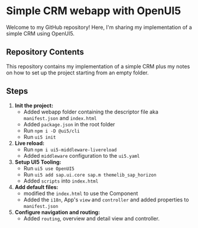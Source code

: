 # Simple CRM webapp with OpenUI5

Welcome to my GitHub repository! Here, I'm sharing my implementation of a simple CRM using OpenUI5.

## Repository Contents

This repository contains my implementation of a simple CRM plus my notes on how to set up the project starting from an empty folder.

## Steps

1. **Init the project:**
    - Added webapp folder containing the descriptor file aka `manifest.json` and `index.html`
    - Added `package.json` in the root folder
    - Run `npm i -D @ui5/cli`
    - Run `ui5 init`
2. **Live reload:**
    - Run `npm i ui5-middleware-livereload`
    - Added `middleware` configuration to the `ui5.yaml`
3. **Setup UI5 Tooling:**
    - Run `ui5 use OpenUI5`
    - Run `ui5 add sap.ui.core sap.m themelib_sap_horizon`
    - Added `scripts` into `index.html`
4. **Add default files:**
    - modified the `index.html` to use the Component
    - Added the `i18n`, App's `view` and `controller` and added properties to `manifest.json`
5. **Configure navigation and routing:**
    - Added `routing`, overview and detail view and controller.
